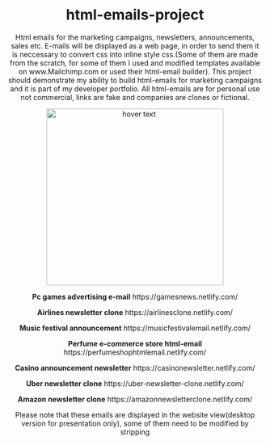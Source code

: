 <h1 align="center">html-emails-project</h1>
<p align="center">
Html emails for the marketing campaigns, newsletters, announcements, sales etc. E-mails will be displayed as a web page, in order to send them it is neccessary to convert css into inline style css.(Some of them are made from the scratch, for some of them I used and modified templates available on www.Mailchimp.com or used their html-email builder). This project should demonstrate my ability to build html-emails for marketing campaigns and it is part of my developer portfolio. All html-emails are for personal use not commercial, links are fake and companies are clones or fictional.</p>

<p align="center">
  <img src="http://mobileit.ie/wp-content/uploads/2014/01/HTML5CSS3Logos1.jpg" width="350" title="hover text">
</p>

<p align="center">
  <b>Pc games advertising e-mail</b>
https://gamesnews.netlify.com/</p>

<p align="center">
<b>Airlines newsletter clone</b>
https://airlinesclone.netlify.com/</p>

<p align="center">
<b>Music festival announcement</b>
https://musicfestivalemail.netlify.com/</p>

<p align="center">
<b>Perfume e-commerce store html-email</b>
https://perfumeshophtmlemail.netlify.com/</p>

<p align="center">
<b>Casino announcement newsletter</b>
https://casinonewsletter.netlify.com/</p>

<p align="center"><b>Uber newsletter clone</b>
https://uber-newsletter-clone.netlify.com/</p>

<p align="center"><b>Amazon newsletter clone</b>
https://amazonnewsletterclone.netlify.com/</p>



<p align="center">
Please note that these emails are displayed in the website view(desktop version for presentation only), some of them need to be modified by stripping <style> tag and it is neccessary to add inline tags and special tags in order to be send as an html-email.(All e-mails tested on Gmail, large desktop, laptop, tablet, and small screen such a i-phone 5 and 6. Unfortunately I have no access to email on acid so in order to make them fully responsive for MSO they need to be slightly adjusted.)</p> 
